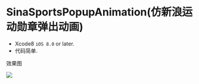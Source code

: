 # SinaSportsPopupAnimation(仿新浪运动勋章弹出动画)

* Xcode8 `iOS 8.0` or later.
* 代码简单.

效果图

![](https://github.com/EastCity/SinaSportsPopupAnimation/blob/master/SinaSportsPopupAnimation/SinaSportsPopupAnimation.gif)
